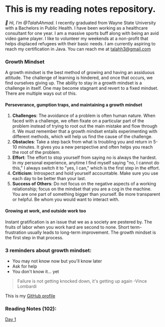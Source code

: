 # This is my reading notes repository.

_👋 Hi, I’m @TalahAhmad._ I recently graduated from Wayne State University with a Bachelors in Public Health. I have been working as a healthcare consultant for one year. I am a massive sports buff along with being an avid video game player. I like to volunteer my weekends at a non-profit that helps displaced refugees with their basic needs. I am currently aspiring to reach my certification in Java. You can reach me at talahh3@gmail.com

### Growth Mindset
A growth mindset is the best method of growing and having an assiduous attitude. The challenge of learning is hindered, and once that occurs, we find ourselves giving up. The ability to stay in a growth mindset is a challenge in itself. One may become stagnant and revert to a fixed mindset. There are multiple ways out of this.
#### Perseverance, gumption traps, and maintaining a growth mindset
1. **Challenges**: The avoidance of a problem is often human nature. When faced with a challenge, we often fixate on a particular part of the problem instead of trying to root out the main mistake and flow through it. We must remember that a growth mindset entails experimenting with different methods, which will help us find the cause of the challenge.
2. **Obstacles**: Take a step back from what is troubling you and return in 5-10 minutes. It gives you a new perspective and often helps you reach the root of the problem.
3. **Effort**: The effort to stop yourself from saying no is always the hardest. In my personal experience, anytime I find myself saying "no, I cannot do this," I always switch it to "yes, I can," which is the first step in the effort.
4. **Criticism**: Introspect and hold yourself accountable. Make sure you use each day to be better than your last.
5. **Success of Others**: Do not focus on the negative aspects of a working relationship; focus on the mindset that you are a cog in the machine. You are one part of something bigger than yourself. Be more transparent or helpful. Be whom you would want to interact with.
#### Growing at work, and outside work too
Instant gratification is an issue that we as a society are pestered by. The fruits of labor when you work hard are second to none. Short term-frustration usually leads to long-term improvement. The growth mindset is the first step in that process.

### 3 reminders about growth mindset:

- You may not know now but you'll know later
- Ask for help
- You don't know it... yet

> Failure is not getting knocked down, it's getting up again -Vince Lombardi

This is my [GitHub profile](https://github.com/TalahAhmad)

### Reading Notes (102):
[Day 1](url)
